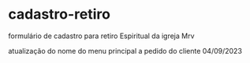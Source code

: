 # cadastro-retiro
formulário de cadastro para retiro Espiritual da igreja Mrv


atualização do nome do menu principal a pedido do cliente 04/09/2023